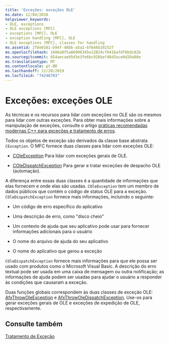 ```yaml
---
title: 'Exceções: exceções OLE'
ms.date: 11/04/2016
helpviewer_keywords:
- OLE, exceptions
- OLE exceptions [MFC]
- exceptions [MFC], OLE
- exception handling [MFC], OLE
- OLE exceptions [MFC], classes for handling
ms.assetid: 2f8e0161-b94f-48bb-a5a2-6f644b192527
ms.openlocfilehash: 1606a0f5a86996345e12024cf6416afdf6bdc82b
ms.sourcegitcommit: 654aecaeb5d3e3fe6bc926bafd6d5ace0d20a80e
ms.translationtype: MT
ms.contentlocale: pt-BR
ms.lasthandoff: 11/20/2019
ms.locfileid: "74246703"
---
```

# <a name="exceptions-ole-exceptions"></a>Exceções: exceções OLE

As técnicas e os recursos para lidar com exceções no OLE são os mesmos para lidar com outras exceções. Para obter mais informações sobre a manipulação de exceções, consulte o artigo [práticas recomendadas modernas C++ para exceções e tratamento de erros](../cpp/errors-and-exception-handling-modern-cpp.md).

Todos os objetos de exceção são derivados da classe base abstrata `CException`. O MFC fornece duas classes para lidar com exceções OLE:

- [COleException](../mfc/reference/coleexception-class.md) Para lidar com exceções gerais de OLE.

- [COleDispatchException](../mfc/reference/coledispatchexception-class.md) Para gerar e tratar exceções de despacho OLE (automação).

A diferença entre essas duas classes é a quantidade de informações que elas fornecem e onde elas são usadas. `COleException` tem um membro de dados públicos que contém o código de status OLE para a exceção. `COleDispatchException` fornece mais informações, incluindo o seguinte:

- Um código de erro específico do aplicativo

- Uma descrição de erro, como "disco cheio"

- Um contexto de ajuda que seu aplicativo pode usar para fornecer informações adicionais para o usuário

- O nome do arquivo de ajuda do seu aplicativo

- O nome do aplicativo que gerou a exceção

`COleDispatchException` fornece mais informações para que ele possa ser usado com produtos como o Microsoft Visual Basic. A descrição do erro textual pode ser usada em uma caixa de mensagem ou outra notificação; as informações de ajuda podem ser usadas para ajudar o usuário a responder às condições que causaram a exceção.

Duas funções globais correspondem às duas classes de exceção OLE: [AfxThrowOleException](../mfc/reference/exception-processing.md#afxthrowoleexception) e [AfxThrowOleDispatchException](../mfc/reference/exception-processing.md#afxthrowoledispatchexception). Use-os para gerar exceções gerais de OLE e exceções de expedição de OLE, respectivamente.

## <a name="see-also"></a>Consulte também

[Tratamento de Exceção](../mfc/exception-handling-in-mfc.md)
